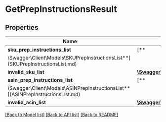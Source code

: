 # GetPrepInstructionsResult

## Properties

Name | Type | Description | Notes
------------ | ------------- | ------------- | -------------
**sku_prep_instructions_list** | [**
\Swagger\Client\Models\SKUPrepInstructionsList**](SKUPrepInstructionsList.md) |  | [optional]
**invalid_sku_list** | [**\Swagger\Client\Models\InvalidSKUList**](InvalidSKUList.md) |  | [optional]
**asin_prep_instructions_list** | [**
\Swagger\Client\Models\ASINPrepInstructionsList**](ASINPrepInstructionsList.md) |  | [optional]
**invalid_asin_list** | [**\Swagger\Client\Models\InvalidASINList**](InvalidASINList.md) |  | [optional]

[[Back to Model list]](../../README.md#documentation-for-models) [[Back to API list]](../../README.md#documentation-for-api-endpoints) [[Back to README]](../../README.md)

